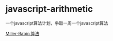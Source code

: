 # javascript-arithmetic
一个javascript算法计划，争取一周一个javascript算法

[Miller-Rabin 算法](https://github.com/dsky1990/javascript-arithmetic/blob/master/Miller-Rabin.md)
